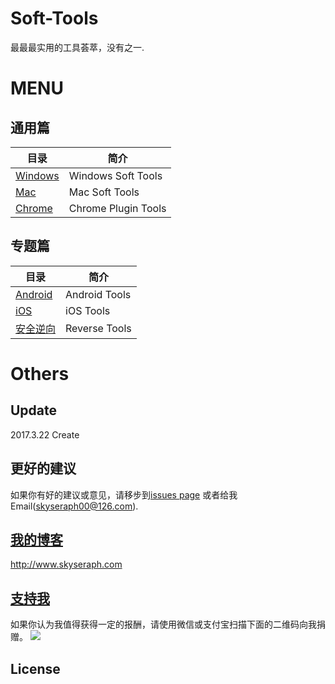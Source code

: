 # Soft-Tools
最最最实用的工具荟萃，没有之一.


# MENU

## 通用篇  

|	目录	|	简介		|
|-------	|----------		|
|	[Windows](docs/Windows)	|	Windows Soft Tools	|
|	[Mac](docs/Mac)			|	Mac Soft Tools		|
|	[Chrome](docs/Chrome)	|	Chrome Plugin Tools	|

## 专题篇  

|	目录	|	简介		|
|-------	|----------		|
|	[Android](docs/Android)	|	Android Tools	|
|	[iOS](docs/iOS)			|	iOS Tools		|
|	[安全逆向](docs/Reverse)|	Reverse Tools	|


# Others

## Update    
2017.3.22 Create  

## 更好的建议

如果你有好的建议或意见，请移步到[issues page](https://github.com/Soft-Tools/Doc/issues) 或者给我Email(skyseraph00@126.com).  

## [我的博客](http://www.skyseraph.com )

http://www.skyseraph.com 

[支持我](http://www.skyseraph.com)
-------
如果你认为我值得获得一定的报酬，请使用微信或支付宝扫描下面的二维码向我捐赠。
![](http://7xo4q8.com1.z0.glb.clouddn.com/skyseraph/2016/wx_zfb.jpg "")


License
-------
